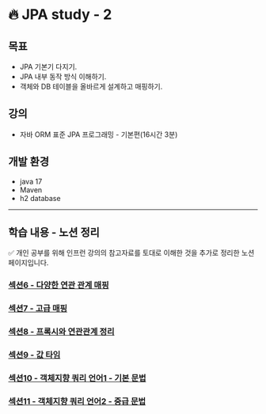 # 🔥 JPA study - 2

## 목표
- JPA 기본기 다지기.
- JPA 내부 동작 방식 이해하기.
- 객체와 DB 테이블을 올바르게 설계하고 매핑하기.

## 강의
- 자바 ORM 표준 JPA 프로그래밍 - 기본편(16시간 3분)

## 개발 환경
- java 17
- Maven
- h2 database

---
## 학습 내용 - 노션 정리
✅ 개인 공부를 위해 인프런 강의의 참고자료를 토대로 이해한 것을 추가로 정리한 노션 페이지입니다.
### [섹션6 - 다양한 연관 관계 매핑](https://www.notion.so/6-eb06f5efe16d4403af9be9c138529258?pvs=4)
### [섹션7 - 고급 매핑](https://www.notion.so/7-1cabb79fa7ba47e9805a4fc8a83fc36c?pvs=4)
### [섹션8 - 프록시와 연관관계 정리](https://ivory-ocelot-8c6.notion.site/8-8a2e0b3f9cf34ae0976c4938551e163a?pvs=4)
### [섹션9 - 값 타임](https://ivory-ocelot-8c6.notion.site/9-028b9681bebe47bbb7d7d991f59ea874?pvs=4)
### [섹션10 - 객체지향 쿼리 언어1 - 기본 문법](https://ivory-ocelot-8c6.notion.site/10-1-f91dfa57714549d38896f4167a98700b?pvs=4)
### [섹션11 - 객체지향 쿼리 언어2 - 중급 문법](https://ivory-ocelot-8c6.notion.site/11-2-c00824099c814bbf8385f373ed58f290?pvs=4)
